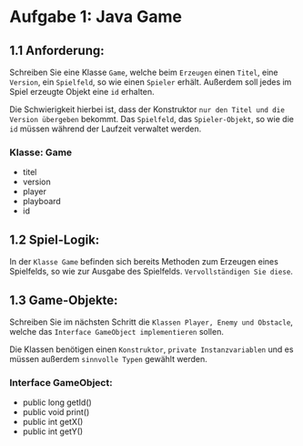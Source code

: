 # Aufgabe 1: Java Game

## 1.1 Anforderung:

Schreiben Sie eine Klasse `Game`, welche beim `Erzeugen` einen `Titel`, eine
`Version`, ein `Spielfeld`, so wie einen `Spieler` erhält. Außerdem soll jedes 
im Spiel erzeugte Objekt eine `id` erhalten.

Die Schwierigkeit hierbei ist, dass der Konstruktor `nur den Titel und die 
Version übergeben` bekommt. Das `Spielfeld`, das `Spieler-Objekt`, so wie die
`id` müssen während der Laufzeit verwaltet werden.

### Klasse: Game
* titel
* version
* player
* playboard
* id

## 1.2 Spiel-Logik:
In der `Klasse Game` befinden sich bereits Methoden zum Erzeugen eines
Spielfelds, so wie zur Ausgabe des Spielfelds. `Vervollständigen Sie diese`. 

## 1.3 Game-Objekte:

Schreiben Sie im nächsten Schritt die `Klassen Player, Enemy und Obstacle`,
welche das `Interface GameObject implementieren` sollen. 

Die Klassen benötigen einen `Konstruktor`, `private Instanzvariablen` und es
müssen außerdem `sinnvolle Typen` gewählt werden.

### Interface GameObject:

* public long getId()
* public void print()
* public int getX()
* public int getY()


